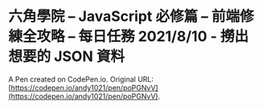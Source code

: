 # 六角學院 – JavaScript 必修篇 – 前端修練全攻略 – 每日任務 2021/8/10 - 撈出想要的 JSON 資料

A Pen created on CodePen.io. Original URL: [https://codepen.io/andy1021/pen/poPGNvV](https://codepen.io/andy1021/pen/poPGNvV).


